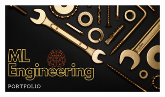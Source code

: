 ![Logo](https://github.com/mattblasa/ML_Engineering/blob/c2a5bfd790dab0561dde542c282dc75a4a2cdae2/images/main.png)
